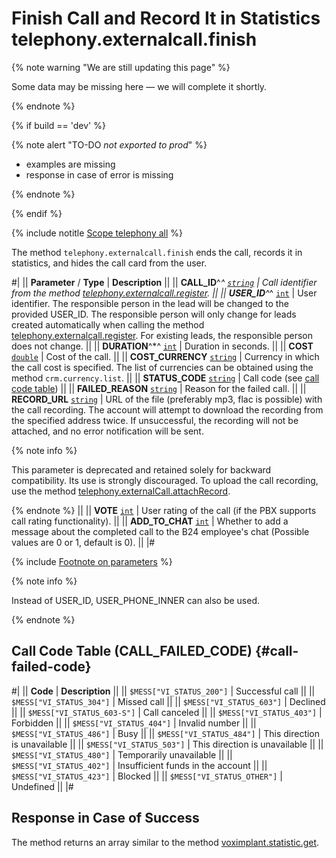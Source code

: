 # Finish Call and Record It in Statistics telephony.externalcall.finish

{% note warning "We are still updating this page" %}

Some data may be missing here — we will complete it shortly.

{% endnote %}

{% if build == 'dev' %}

{% note alert "TO-DO _not exported to prod_" %}

- examples are missing
- response in case of error is missing

{% endnote %}

{% endif %}

{% include notitle [Scope telephony all](./_includes/scope-telephony-all.md) %}

The method `telephony.externalcall.finish` ends the call, records it in statistics, and hides the call card from the user.

#| 
|| **Parameter** / **Type** | **Description** || 
|| **CALL_ID**^*^ 
[`string`](../data-types.md) | Call identifier from the method [telephony.externalcall.register](telephony-external-call-register.md). || 
|| **USER_ID**^*^ 
[`int`](../data-types.md) | User identifier. The responsible person in the lead will be changed to the provided USER_ID. The responsible person will only change for leads created automatically when calling the method [telephony.externalcall.register](telephony-external-call-register.md). For existing leads, the responsible person does not change. || 
|| **DURATION**^*^ 
[`int`](../data-types.md) | Duration in seconds. || 
|| **COST** 
[`double`](../data-types.md) | Cost of the call. || 
|| **COST_CURRENCY** 
[`string`](../data-types.md) | Currency in which the call cost is specified. The list of currencies can be obtained using the method `crm.currency.list`. || 
|| **STATUS_CODE** 
[`string`](../data-types.md) | Call code (see [call code table](#call-failed-code)) || 
|| **FAILED_REASON** 
[`string`](../data-types.md) | Reason for the failed call. || 
|| **RECORD_URL** 
[`string`](../data-types.md) | URL of the file (preferably mp3, flac is possible) with the call recording. The account will attempt to download the recording from the specified address twice. If unsuccessful, the recording will not be attached, and no error notification will be sent.

{% note info %}

This parameter is deprecated and retained solely for backward compatibility. Its use is strongly discouraged. To upload the call recording, use the method [telephony.externalCall.attachRecord](telephony-external-call-attach-record.md).

{% endnote %}
|| 
|| **VOTE** 
[`int`](../data-types.md) | User rating of the call (if the PBX supports call rating functionality). || 
|| **ADD_TO_CHAT** 
[`int`](../data-types.md) | Whether to add a message about the completed call to the B24 employee's chat (Possible values are 0 or 1, default is 0). || 
|#

{% include [Footnote on parameters](../../_includes/required.md) %}

{% note info %}

Instead of USER_ID, USER_PHONE_INNER can also be used.

{% endnote %}

## Call Code Table (CALL_FAILED_CODE) {#call-failed-code}

#| 
|| **Code** | **Description** || 
|| `$MESS["VI_STATUS_200"]` | Successful call || 
|| `$MESS["VI_STATUS_304"]` | Missed call || 
|| `$MESS["VI_STATUS_603"]` | Declined || 
|| `$MESS["VI_STATUS_603-S"]` | Call canceled || 
|| `$MESS["VI_STATUS_403"]` | Forbidden || 
|| `$MESS["VI_STATUS_404"]` | Invalid number || 
|| `$MESS["VI_STATUS_486"]` | Busy || 
|| `$MESS["VI_STATUS_484"]` | This direction is unavailable || 
|| `$MESS["VI_STATUS_503"]` | This direction is unavailable || 
|| `$MESS["VI_STATUS_480"]` | Temporarily unavailable || 
|| `$MESS["VI_STATUS_402"]` | Insufficient funds in the account || 
|| `$MESS["VI_STATUS_423"]` | Blocked || 
|| `$MESS["VI_STATUS_OTHER"]` | Undefined || 
|#

## Response in Case of Success

The method returns an array similar to the method [voximplant.statistic.get](voximplant-statistic-get.md).